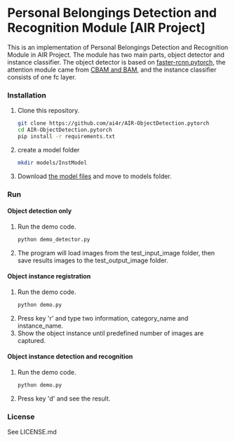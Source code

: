# Personal Belongings Detection and Recognition Module [AIR Project]

This is an implementation of Personal Belongings Detection and Recognition Module in AIR Project.
The module has two main parts, object detector and instance classifier.
The object detector is based on [faster-rcnn.pytorch](https://github.com/jwyang/faster-rcnn.pytorch), the attention module came from 
 [CBAM and BAM](https://github.com/Jongchan/attention-module), and the instance classifier consists of one fc layer. 

### Installation

1. Clone this repository.
    ```bash
    git clone https://github.com/ai4r/AIR-ObjectDetection.pytorch
    cd AIR-ObjectDetection.pytorch
    pip install -r requirements.txt
    ```

2. create a model folder
    ```bash
    mkdir models/InstModel
    ```

3. Download [the model files](https://drive.google.com/drive/folders/1aKOKMjdFcnGWdZo_VywG9pwlRyiUCodc) and move to models folder.
   
   
### Run
#### Object detection only

1. Run the demo code.
   ```bash
   python demo_detector.py
   ```
2. The program will load images from the test_input_image folder, then save results images to the test_output_image folder.

#### Object instance registration

1. Run the demo code.
   ```bash
   python demo.py
   ```
2. Press key 'r' and type two information, category_name and instance_name. 
3. Show the object instance until predefined number of images are captured. 
   
#### Object instance detection and recognition
1. Run the demo code.
   ```bash
   python demo.py
   ```
2. Press key 'd' and see the result.

### License
See LICENSE.md

